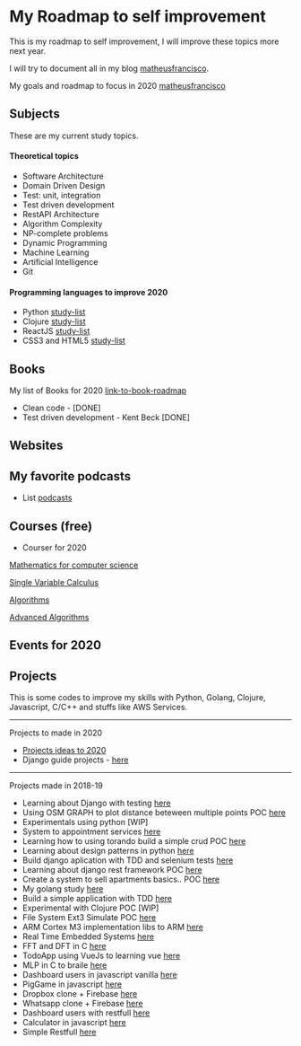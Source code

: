 # My Roadmap to self improvement

This is my roadmap to self improvement, I will  improve these topics more next year.

I will try to document all in my blog [matheusfrancisco](matheusfranciso.com.br).

My goals and roadmap to focus in 2020 [matheusfrancisco](https://www.matheusfrancisco.com.br/roadmap/my-roadmap/)

## Subjects

These are my current study topics.

#### Theoretical topics

* Software Architecture
* Domain Driven Design
* Test: unit, integration
* Test driven development
* RestAPI Architecture
* Algorithm Complexity
* NP-complete problems
* Dynamic Programming
* Machine Learning
* Artificial Intelligence
* Git

#### Programming languages to improve 2020

* Python [study-list](/python-roadmap-studies.md)
* Clojure [study-list](/clojure-studies.md)
* ReactJS [study-list](/react-studies.md)
* CSS3 and HTML5 [study-list](/css-html.md)

## Books

My list of Books for 2020 [link-to-book-roadmap](https://www.matheusfrancisco.com.br/roadmap/my-book-list/)

* Clean code - [DONE]
* Test driven development - Kent Beck [DONE]


## Websites


## My favorite podcasts

* List [podcasts](/podcast-list.md)

## Courses  (free)

* Courser for 2020

[Mathematics for computer science](https://ocw.mit.edu/courses/electrical-engineering-and-computer-science/6-042j-mathematics-for-computer-science-fall-2010/index.htm)

[Single Variable Calculus](https://ocw.mit.edu/courses/mathematics/18-01-single-variable-calculus-fall-2006/index.htm)

[Algorithms](https://ocw.mit.edu/courses/electrical-engineering-and-computer-science/6-006-introduction-to-algorithms-fall-2011/index.htm)

[Advanced Algorithms](https://ocw.mit.edu/courses/electrical-engineering-and-computer-science/6-854j-advanced-algorithms-fall-2008/)

## Events for 2020

## Projects

This is some codes to improve my skills with Python, Golang, Clojure, Javascript, C/C++ and stuffs like AWS Services.

-----------------

Projects to made in 2020

* [Projects ideas to 2020](/projects-idea.md)
* Django guide projects - [here](/)


------------------------

Projects made in 2018-19


* Learning about Django with testing [here](https://github.com/matheus-francisco/testing-using-Django/tree/master/budgetproject)
* Using OSM GRAPH to plot distance beteween multiple points POC [here](https://github.com/matheusfrancisco/OSM_GRAPH_DIJKSTRA)
* Experimentals using python [WIP]
* System to appointment services [here](https://github.com/matheusfrancisco/backend-appointment-app)
* Learning how to using torando build a simple crud POC [here](https://github.com/matheusfrancisco/server-with-tornado-and-sqlalchemy)
* Learning about design patterns in python [here](https://github.com/matheusfrancisco/design-patterns-python)
* Build django aplication with TDD and selenium tests [here](https://github.com/matheusfrancisco/Test-driving-development-in-python)
* Learning about django rest framework POC [here](https://github.com/matheusfrancisco/django_rest_study)
* Create a system to sell apartments basics.. POC [here](https://github.com/matheusfrancisco/air-ap-django)
* My golang study [here](https://github.com/matheusfrancisco/my-codes-to-sudy-golang)
* Build a simple application with TDD [here](https://github.com/matheusfrancisco/tdd-with-python)
* Experimental with Clojure POC [WIP]
* File System Ext3 Simulate POC [here](https://github.com/matheusfrancisco/file-system-ext3)
* ARM Cortex M3 implementation libs to ARM [here](https://github.com/matheusfrancisco/arm-Cortex-M3)
* Real Time Embedded Systems [here](https://github.com/matheusfrancisco/Real-Time-Embedded-Systems)
* FFT and DFT in C [here](https://github.com/matheusfrancisco/Implementa-o-fft-dft<Paste>)
* TodoApp using VueJs to learning vue [here](https://github.com/matheusfrancisco/Todo-app)
* MLP in C to braile [here](https://github.com/matheusfrancisco/Multilayer-perceptron/blob/master/Multilayer-perceptron/mlp_braille.c)
* Dashboard users in javascript vanilla [here](https://github.com/matheusfrancisco/some-simple-projects/tree/master/Projects/javascript/Dashboard-users-SPA)
* PigGame in javascript [here](https://github.com/matheusfrancisco/some-simple-projects/tree/master/Projects/javascript/pig-game)
* Dropbox clone + Firebase [here](https://github.com/matheusfrancisco/some-simple-projects/tree/master/Projects/javascript/Dropbox-clone)
* Whatsapp clone + Firebase [here](https://github.com/matheusfrancisco/some-simple-projects/tree/master/Projects/javascript/whatsapp-clone)
* Dashboard users with restfull [here](https://github.com/matheusfrancisco/some-simple-projects/tree/master/Projects/javascript/Dashboard-users-restfull)
* Calculator in javascript [here](https://github.com/matheusfrancisco/some-simple-projects/tree/master/Projects/javascript/calculator)
* Simple Restfull [here](https://github.com/matheusfrancisco/some-simple-projects/tree/master/Projects/javascript/Restfull)

